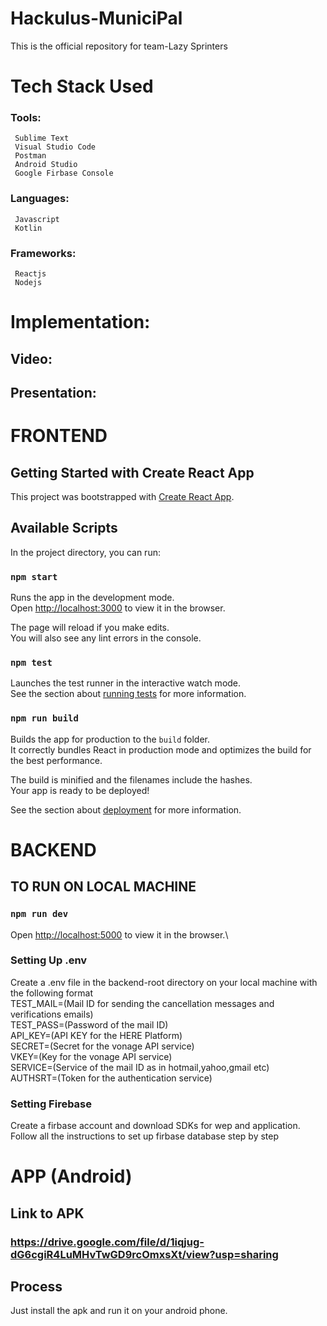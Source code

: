 # Hackulus-MuniciPal

 This is the official repository for team-Lazy Sprinters
 
 
 
# Tech Stack Used

  ### Tools:
     Sublime Text
     Visual Studio Code
     Postman
     Android Studio
     Google Firbase Console
  ### Languages:
     Javascript
     Kotlin
  ### Frameworks:
     Reactjs
     Nodejs 
     
# Implementation:
 
 ## Video: 
 

 
 ## Presentation: 



# FRONTEND

## Getting Started with Create React App

This project was bootstrapped with [Create React App](https://github.com/facebook/create-react-app).

## Available Scripts

In the project directory, you can run:

### `npm start`

Runs the app in the development mode.\
Open [http://localhost:3000](http://localhost:3000) to view it in the browser.

The page will reload if you make edits.\
You will also see any lint errors in the console.

### `npm test`

Launches the test runner in the interactive watch mode.\
See the section about [running tests](https://facebook.github.io/create-react-app/docs/running-tests) for more information.

### `npm run build`

Builds the app for production to the `build` folder.\
It correctly bundles React in production mode and optimizes the build for the best performance.

The build is minified and the filenames include the hashes.\
Your app is ready to be deployed!

See the section about [deployment](https://facebook.github.io/create-react-app/docs/deployment) for more information.
  
# BACKEND
## TO RUN ON LOCAL MACHINE

### `npm run dev` 

Open [http://localhost:5000](http://localhost:5000) to view it in the browser.\

### Setting Up .env

Create a .env file in the backend-root directory on your local machine with the following format<br>
TEST_MAIL=(Mail ID for sending the cancellation messages and verifications emails)<br>
TEST_PASS=(Password of the mail ID)<br>
API_KEY=(API KEY for the HERE Platform)<br>
SECRET=(Secret for the vonage API service)<br>
VKEY=(Key for the vonage API service)<br>
SERVICE=(Service of the mail ID as in hotmail,yahoo,gmail etc)<br>
AUTHSRT=(Token for the authentication service)<br>

### Setting Firebase

Create a firbase account and download SDKs for wep and application.\
Follow all the instructions to set up firbase database step by step


# APP (Android)

## Link to APK
### https://drive.google.com/file/d/1iqjug-dG6cgiR4LuMHvTwGD9rcOmxsXt/view?usp=sharing

## Process
Just install the apk and run it on your android phone.
